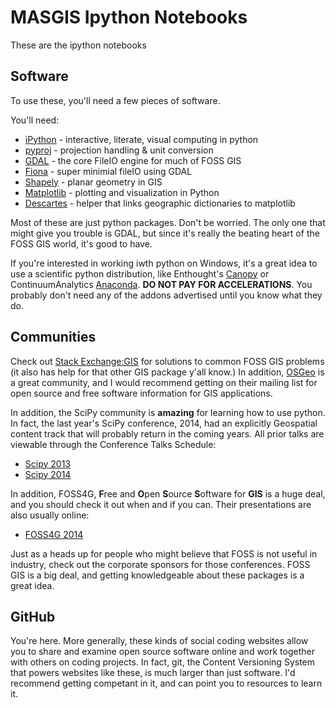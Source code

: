 MASGIS Ipython Notebooks
=========================

These are the ipython notebooks 


Software
----------

To use these, you'll need a few pieces of software. 

You'll need:

- [iPython](http://ipython.org) - interactive, literate, visual computing in
  python
- [pyproj](http://pypi.python.org/pypi/pyproj) - projection handling & unit
  conversion
- [GDAL](http://gdal.org) - the core FileIO engine for much of FOSS GIS
- [Fiona](http://pypi.python.org/pypi/fiona) - super minimial fileIO using GDAL
- [Shapely](http://toblerity.org/shapely/index.html) - planar geometry in GIS
- [Matplotlib](http://matplotlib.org) - plotting and visualization in Python
- [Descartes](http://pypi.python.org/pypi/descartes) - helper that links geographic dictionaries to matplotlib

Most of these are just python packages. Don't be worried. The only one that
might give you trouble is GDAL, but since it's really the beating heart of the
FOSS GIS world, it's good to have.

If you're interested in working iwth python on Windows, it's a great idea to use
a scientific python distribution, like Enthought's
[Canopy](https://www.enthought.com/products/canopy/) or
ContinuumAnalytics [Anaconda](https://store.continuum.io/cshop/anaconda/). **DO
NOT PAY FOR ACCELERATIONS**. You probably don't need any of the addons
advertised until you know what they do. 

Communities
-------------

Check out [Stack Exchange:GIS](http://gis.stackexchange.com) for solutions to
common FOSS GIS problems (it also has help for that other GIS package y'all
know.) In addition, [OSGeo](http://www.osgeo.org) is a great community, and I
would recommend getting on their mailing list for open source and free
software information for GIS applications. 

In addition, the SciPy community is **amazing** for learning how to use python.
In fact, the last year's SciPy conference, 2014, had an explicitly Geospatial
content track that will probably return in the coming years. All prior talks are
viewable through the Conference Talks Schedule:

- [Scipy 2013](https://conference.scipy.org/scipy2013/conference_talks_schedule.php)
- [Scipy 2014](https://conference.scipy.org/scipy2014/schedule/)

In addition, FOSS4G, **F**ree and **O**pen **S**ource **S**oftware for **GIS**
is a huge deal, and you should check it out when and if you can. Their
presentations are also usually online:

- [FOSS4G 2014](https://2014.foss4g.org/schedule/sessions/)

Just as a heads up for people who might believe that FOSS is not useful in
industry, check out the corporate sponsors for those conferences. FOSS GIS is a
big deal, and getting knowledgeable about these packages is a great idea. 

GitHub
--------

You're here. More generally, these kinds of social coding websites allow you to
share and examine open source software online and work together with others on
coding projects. In fact, git, the Content Versioning System that powers
websites like these, is much larger than just software. I'd recommend getting
competant in it, and can point you to resources to learn it. 






